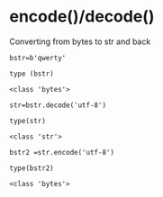 # encode\(\)/decode\(\)

Converting from bytes to str and back

`bstr=b'qwerty'`

`type (bstr)`

`<class 'bytes'>`



`str=bstr.decode('utf-8')`

`type(str)`

`<class 'str'>`



`bstr2 =str.encode('utf-8')`

`type(bstr2)`

`<class 'bytes'>`

